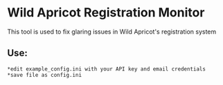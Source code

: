 # Wild Apricot Registration Monitor
This tool is used to fix glaring issues in Wild Apricot's registration system

## Use:
    *edit example_config.ini with your API key and email credentials
    *save file as config.ini
